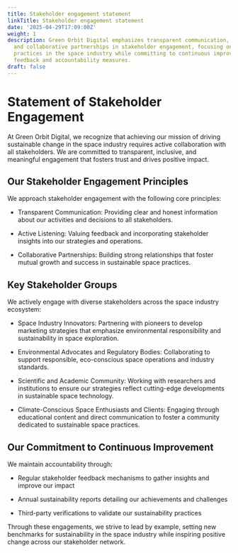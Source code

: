 ```yaml
---
title: Stakeholder engagement statement
linkTitle: Stakeholder engagement statement
date: '2025-04-29T17:09:00Z'
weight: 1
description: Green Orbit Digital emphasizes transparent communication, active listening,
  and collaborative partnerships in stakeholder engagement, focusing on sustainable
  practices in the space industry while committing to continuous improvement through
  feedback and accountability measures.
draft: false
---
```



# Statement of Stakeholder Engagement

At Green Orbit Digital, we recognize that achieving our mission of driving sustainable change in the space industry requires active collaboration with all stakeholders. We are committed to transparent, inclusive, and meaningful engagement that fosters trust and drives positive impact.

## Our Stakeholder Engagement Principles

We approach stakeholder engagement with the following core principles:

- Transparent Communication: Providing clear and honest information about our activities and decisions to all stakeholders.

- Active Listening: Valuing feedback and incorporating stakeholder insights into our strategies and operations.

- Collaborative Partnerships: Building strong relationships that foster mutual growth and success in sustainable space practices.

## Key Stakeholder Groups

We actively engage with diverse stakeholders across the space industry ecosystem:

- Space Industry Innovators: Partnering with pioneers to develop marketing strategies that emphasize environmental responsibility and sustainability in space exploration.

- Environmental Advocates and Regulatory Bodies: Collaborating to support responsible, eco-conscious space operations and industry standards.

- Scientific and Academic Community: Working with researchers and institutions to ensure our strategies reflect cutting-edge developments in sustainable space technology.

- Climate-Conscious Space Enthusiasts and Clients: Engaging through educational content and direct communication to foster a community dedicated to sustainable space practices.

## Our Commitment to Continuous Improvement

We maintain accountability through:

- Regular stakeholder feedback mechanisms to gather insights and improve our impact

- Annual sustainability reports detailing our achievements and challenges

- Third-party verifications to validate our sustainability practices

Through these engagements, we strive to lead by example, setting new benchmarks for sustainability in the space industry while inspiring positive change across our stakeholder network.